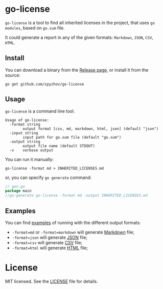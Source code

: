 # go-license

`go-license` is a tool to find all inherited licenses in the project, that uses `go modules`, based on `go.sum` file.

It could generate a report in any of the given formats: `Markdown`, `JSON`, `CSV`, `HTML`.

## Install

You can download a binary from the [Release page](https://github.com/spyzhov/go-license/releases), 
or install it from the source:

```
go get github.com/spyzhov/go-license
```

## Usage

`go-license` is a command line tool. 

```
Usage of go-license:
  -format string
        output format [csv, md, markdown, html, json] (default "json")
  -input string
        input path for go.sum file (default "go.sum")
  -output string
        output file name (default STDOUT)
  -v    verbose output
```

You can run it manually: 

```
go-license -format md > INHERITED_LICENSES.md
```

or, you can specify `go generate` command:

```go
// gen.go
package main
//go:generate go-license -format md -output INHERITED_LICENSES.md
```

## Examples

You can find [examples](examples) of running with the different output formats:
* `-format=md` or `-format=markdown` will generate [Markdown](examples/inherited_licenses.md) file;
* `-format=json` will generate [JSON](examples/inherited_licenses.json) file;
* `-format=csv` will generate [CSV](examples/inherited_licenses.csv) file;
* `-format=html` will generate [HTML](examples/inherited_licenses.html) file;

# License

MIT licensed. See the [LICENSE](LICENSE) file for details.
